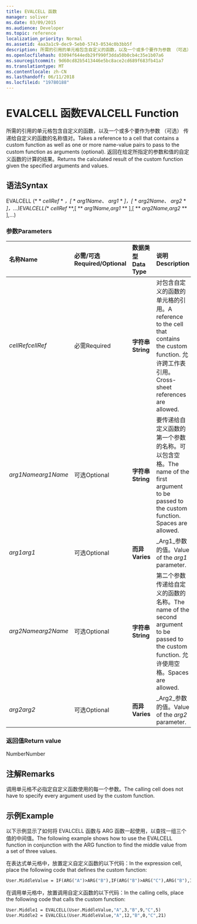 ```yaml
---
title: EVALCELL 函数
manager: soliver
ms.date: 03/09/2015
ms.audience: Developer
ms.topic: reference
localization_priority: Normal
ms.assetid: 4aa3a1c9-dec9-5eb0-5743-0534c0b3bb5f
description: 所需的引用的单元格包含自定义的函数，以及一个或多个要作为参数 （可选） 传递给自定义的函数的名称值对。 返回在给定所指定的参数和值的自定义函数的计算的结果。
ms.openlocfilehash: 03094f644edb29f990f3dda50b0cb4c35e1b07a6
ms.sourcegitcommit: 9d60cd82b5413446e5bc8ace2cd689f683fb41a7
ms.translationtype: MT
ms.contentlocale: zh-CN
ms.lasthandoff: 06/11/2018
ms.locfileid: "19780188"
---
```

# <a name="evalcell-function"></a><span data-ttu-id="103ee-104">EVALCELL 函数</span><span class="sxs-lookup"><span data-stu-id="103ee-104">EVALCELL Function</span></span>

<span data-ttu-id="103ee-105">所需的引用的单元格包含自定义的函数，以及一个或多个要作为参数 （可选） 传递给自定义的函数的名称值对。</span><span class="sxs-lookup"><span data-stu-id="103ee-105">Takes a reference to a cell that contains a custom function as well as one or more name-value pairs to pass to the custom function as arguments (optional).</span></span> <span data-ttu-id="103ee-106">返回在给定所指定的参数和值的自定义函数的计算的结果。</span><span class="sxs-lookup"><span data-stu-id="103ee-106">Returns the calculated result of the custom function given the specified arguments and values.</span></span>
  
## <a name="syntax"></a><span data-ttu-id="103ee-107">语法</span><span class="sxs-lookup"><span data-stu-id="103ee-107">Syntax</span></span>

<span data-ttu-id="103ee-108">EVALCELL (* * *cellRef* * *，[* * *arg1Name、 arg1* * *]，[* * *arg2Name、 arg2* * *]，...)</span><span class="sxs-lookup"><span data-stu-id="103ee-108">EVALCELL(** *cellRef* **,[ ** *arg1Name,arg1* ** ],[ ** *arg2Name,arg2* ** ],…)</span></span> 
  
### <a name="parameters"></a><span data-ttu-id="103ee-109">参数</span><span class="sxs-lookup"><span data-stu-id="103ee-109">Parameters</span></span>

|<span data-ttu-id="103ee-110">**名称**</span><span class="sxs-lookup"><span data-stu-id="103ee-110">**Name**</span></span>|<span data-ttu-id="103ee-111">**必需/可选**</span><span class="sxs-lookup"><span data-stu-id="103ee-111">**Required/Optional**</span></span>|<span data-ttu-id="103ee-112">**数据类型**</span><span class="sxs-lookup"><span data-stu-id="103ee-112">**Data Type**</span></span>|<span data-ttu-id="103ee-113">**说明**</span><span class="sxs-lookup"><span data-stu-id="103ee-113">**Description**</span></span>|
|:-----|:-----|:-----|:-----|
| <span data-ttu-id="103ee-114">_cellRef_</span><span class="sxs-lookup"><span data-stu-id="103ee-114">_cellRef_</span></span> <br/> |<span data-ttu-id="103ee-115">必需</span><span class="sxs-lookup"><span data-stu-id="103ee-115">Required</span></span>  <br/> |<span data-ttu-id="103ee-116">**字符串**</span><span class="sxs-lookup"><span data-stu-id="103ee-116">**String**</span></span> <br/> |<span data-ttu-id="103ee-117">对包含自定义的函数的单元格的引用。</span><span class="sxs-lookup"><span data-stu-id="103ee-117">A reference to the cell that contains the custom function.</span></span> <span data-ttu-id="103ee-118">允许跨工作表引用。</span><span class="sxs-lookup"><span data-stu-id="103ee-118">Cross-sheet references are allowed.</span></span>  <br/> |
| <span data-ttu-id="103ee-119">_arg1Name_</span><span class="sxs-lookup"><span data-stu-id="103ee-119">_arg1Name_</span></span> <br/> |<span data-ttu-id="103ee-120">可选</span><span class="sxs-lookup"><span data-stu-id="103ee-120">Optional</span></span>  <br/> |<span data-ttu-id="103ee-121">**字符串**</span><span class="sxs-lookup"><span data-stu-id="103ee-121">**String**</span></span> <br/> |<span data-ttu-id="103ee-p104">要传递给自定义函数的第一个参数的名称。可以包含空格。</span><span class="sxs-lookup"><span data-stu-id="103ee-p104">The name of the first argument to be passed to the custom function. Spaces are allowed.</span></span>  <br/> |
| <span data-ttu-id="103ee-124">_arg1_</span><span class="sxs-lookup"><span data-stu-id="103ee-124">_arg1_</span></span> <br/> |<span data-ttu-id="103ee-125">可选</span><span class="sxs-lookup"><span data-stu-id="103ee-125">Optional</span></span>  <br/> |<span data-ttu-id="103ee-126">**而异**</span><span class="sxs-lookup"><span data-stu-id="103ee-126">**Varies**</span></span> <br/> |<span data-ttu-id="103ee-127">_Arg1_参数的值。</span><span class="sxs-lookup"><span data-stu-id="103ee-127">Value of the  _arg1_ parameter.</span></span>  <br/> |
| <span data-ttu-id="103ee-128">_arg2Name_</span><span class="sxs-lookup"><span data-stu-id="103ee-128">_arg2Name_</span></span> <br/> |<span data-ttu-id="103ee-129">可选</span><span class="sxs-lookup"><span data-stu-id="103ee-129">Optional</span></span>  <br/> |<span data-ttu-id="103ee-130">**字符串**</span><span class="sxs-lookup"><span data-stu-id="103ee-130">**String**</span></span> <br/> |<span data-ttu-id="103ee-131">第二个参数传递给自定义的函数的名称。</span><span class="sxs-lookup"><span data-stu-id="103ee-131">The name of the second argument to be passed to the custom function.</span></span> <span data-ttu-id="103ee-132">允许使用空格。</span><span class="sxs-lookup"><span data-stu-id="103ee-132">Spaces are allowed.</span></span>  <br/> |
| <span data-ttu-id="103ee-133">_arg2_</span><span class="sxs-lookup"><span data-stu-id="103ee-133">_arg2_</span></span> <br/> |<span data-ttu-id="103ee-134">可选</span><span class="sxs-lookup"><span data-stu-id="103ee-134">Optional</span></span>  <br/> |<span data-ttu-id="103ee-135">**而异**</span><span class="sxs-lookup"><span data-stu-id="103ee-135">**Varies**</span></span> <br/> |<span data-ttu-id="103ee-136">_Arg2_参数的值。</span><span class="sxs-lookup"><span data-stu-id="103ee-136">Value of the  _arg2_ parameter.</span></span>  <br/> |
   
### <a name="return-value"></a><span data-ttu-id="103ee-137">返回值</span><span class="sxs-lookup"><span data-stu-id="103ee-137">Return value</span></span>

<span data-ttu-id="103ee-138">Number</span><span class="sxs-lookup"><span data-stu-id="103ee-138">Number</span></span>
  
## <a name="remarks"></a><span data-ttu-id="103ee-139">注解</span><span class="sxs-lookup"><span data-stu-id="103ee-139">Remarks</span></span>

<span data-ttu-id="103ee-140">调用单元格不必指定自定义函数使用的每一个参数。</span><span class="sxs-lookup"><span data-stu-id="103ee-140">The calling cell does not have to specify every argument used by the custom function.</span></span> 
  
## <a name="example"></a><span data-ttu-id="103ee-141">示例</span><span class="sxs-lookup"><span data-stu-id="103ee-141">Example</span></span>

<span data-ttu-id="103ee-142">以下示例显示了如何将 EVALCELL 函数与 ARG 函数一起使用，以查找一组三个值的中间值。</span><span class="sxs-lookup"><span data-stu-id="103ee-142">The following example shows how to use the EVALCELL function in conjunction with the ARG function to find the middle value from a set of three values.</span></span> 
  
<span data-ttu-id="103ee-143">在表达式单元格中，放置定义自定义函数的以下代码：</span><span class="sxs-lookup"><span data-stu-id="103ee-143">In the expression cell, place the following code that defines the custom function:</span></span> 
  
```vb
User.MiddleValue = IF(ARG("A")>ARG("B"),IF(ARG("B")>ARG("C"),ARG("B"),IF(ARG("A")>ARG("C"),ARG("C"),ARG("A"))),IF(ARG("A")>ARG("C"),ARG("A"),IF(ARG("B")>ARG("C"),ARG("C"),ARG("B"))))
```

<span data-ttu-id="103ee-144">在调用单元格中，放置调用自定义函数的以下代码：</span><span class="sxs-lookup"><span data-stu-id="103ee-144">In the calling cells, place the following code that calls the custom function:</span></span>
  
```vb
User.Middle1 = EVALCELL(User.MiddleValue,"A",3,"B",9,"C",5) 
User.Middle2 = EVALCELL(User.MiddleValue,"A",12,"B",0,"C",21) 

```


